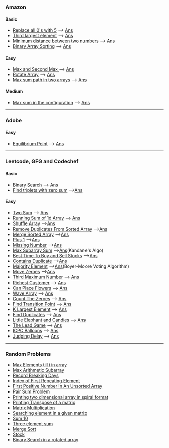 ### Amazon
#### Basic
* [Replace all 0's with 5](https://practice.geeksforgeeks.org/problems/replace-all-0s-with-5/1/?track=amazon-arrays&batchId=192#) --> [Ans](/Array/replace0.cpp)
* [Third largest element](https://practice.geeksforgeeks.org/problems/third-largest-element/0/?track=amazon-arrays&batchId=192) --> [Ans](/Array/3_largest.cpp)
* [Minimum distance between two numbers](https://practice.geeksforgeeks.org/problems/minimum-distance-between-two-numbers/0/?track=amazon-arrays&batchId=192) --> [Ans](/Array/min_dist.cpp)
* [Binary Array Sorting](https://practice.geeksforgeeks.org/problems/binary-array-sorting5355/0/?track=amazon-arrays&batchId=192#) --> [Ans](/Array/bin_sort.cpp)

#### Easy
* [Max and Second Max ](https://practice.geeksforgeeks.org/problems/max-and-second-max/0/?track=amazon-arrays&batchId=192) --> [Ans](/Array/max_smax.cpp)
* [Rotate Array](https://practice.geeksforgeeks.org/problems/rotate-array-by-n-elements-1587115621/1/?track=DSA-Foundation-Arrays&batchId=238) --> [Ans](/Array/rotate.cpp)
* [Max sum path in two arrays](https://practice.geeksforgeeks.org/problems/max-sum-path-in-two-arrays/0/?track=amazon-arrays&batchId=192) --> [Ans](/Array/max_sum_path.cpp)

#### Medium
* [Max sum in the configuration](https://practice.geeksforgeeks.org/problems/max-sum-in-the-configuration/0/?track=amazon-arrays&batchId=192#) --> [Ans](/Array/max_config.cpp)

<hr>

### Adobe
#### Easy
* [Equilibrium Point](https://practice.geeksforgeeks.org/problems/equilibrium-point-1587115620/0/?company[]=Adobe&company[]=Adobe&problemType=functional&page=1&sortBy=submissions&query=company[]AdobeproblemTypefunctionalpage1sortBysubmissionscompany[]Adobe#) --> [Ans](/Array/eq.cpp)

<hr>

### Leetcode, GFG and Codechef
#### Basic
* [Binary Search](https://practice.geeksforgeeks.org/problems/binary-search-1587115620/1/?category[]=Arrays&category[]=Arrays&problemType=functional&page=1&sortBy=submissions&query=category[]ArraysproblemTypefunctionalpage1sortBysubmissionscategory[]Arrays#) --> [Ans](/Array/binary_search.cpp)
* [Find triplets with zero sum](https://practice.geeksforgeeks.org/problems/find-triplets-with-zero-sum/1/?category[]=Arrays&category[]=Arrays&problemType=functional&difficulty[]=-2&difficulty[]=-1&difficulty[]=0&page=1&sortBy=submissions&query=category[]ArraysproblemTypefunctionaldifficulty[]-2difficulty[]-1difficulty[]0page1sortBysubmissionscategory[]Arrays#) -->[Ans](/Array/find_triplet.cpp)
#### Easy
* [Two Sum](https://leetcode.com/problems/two-sum/) --> [Ans](/Array/two_sum.cpp)
* [Running Sum of 1d Array](https://leetcode.com/problems/running-sum-of-1d-array/) --> [Ans](/Array/running_sum.cpp)
* [Shuffle Array](https://leetcode.com/problems/shuffle-the-array/) -->[Ans](/Array/shuffle_array.cpp)
* [Remove Duplicates From Sorted Array](https://leetcode.com/problems/remove-duplicates-from-sorted-array/) -->[Ans](/Array/rem_dup_sorted.cpp)
* [Merge Sorted Array](https://leetcode.com/problems/merge-sorted-array/) -->[Ans](/Array/merge_arr.cpp)
* [Plus 1](https://leetcode.com/problems/plus-one/) -->[Ans](/Array/plus_one.cpp)
* [Missing Number](https://leetcode.com/problems/missing-number/) -->[Ans](/Array/missing_num.cpp)
* [Max Subarray Sum](https://leetcode.com/problems/maximum-subarray/) -->[Ans](/Array/max_subarray_sum.cpp)(Kandane's Algo)
* [Best Time To Buy and Sell Stocks](https://leetcode.com/problems/best-time-to-buy-and-sell-stock/) -->[Ans](/Array/stocks.cpp)
* [Contains Duplicate](https://leetcode.com/problems/contains-duplicate/) -->[Ans](/Array/contain_dup.cpp)
* [Majority Element](https://leetcode.com/problems/majority-element/) -->[Ans](/Array/majority_element.cpp)(Boyer-Moore Voting Algorithm)
* [Move Zeroes](https://leetcode.com/problems/move-zeroes/) -->[Ans](/Array/move_zeroes.cpp)
* [Third Maximum Number](https://leetcode.com/problems/third-maximum-number/) --> [Ans](/Array/3_max.cpp)
* [Richest Customer](https://leetcode.com/problems/richest-customer-wealth/) --> [Ans](/Array/richest.cpp)
* [Can Place Flowers](https://leetcode.com/problems/can-place-flowers/submissions/) --> [Ans](/Array/flower.cpp)
* [Wave Array](https://practice.geeksforgeeks.org/problems/wave-array-1587115621/1/?category[]=Arrays&category[]=Arrays&company[]=Amazon&company[]=Amazon&difficulty[]=-2&difficulty[]=-1&difficulty[]=0&page=1&query=category[]Arrayscompany[]Amazondifficulty[]-2difficulty[]-1difficulty[]0page1company[]Amazoncategory[]Arrays) --> [Ans](/Array/wave_array.cpp)
* [Count The Zeroes](https://practice.geeksforgeeks.org/problems/count-the-zeros2550/1/?category[]=Arrays&category[]=Arrays&company[]=Amazon&company[]=Amazon&difficulty[]=-2&difficulty[]=-1&difficulty[]=0&page=1&query=category[]Arrayscompany[]Amazondifficulty[]-2difficulty[]-1difficulty[]0page1company[]Amazoncategory[]Arrays#) --> [Ans](/Array/count_zeroes.cpp)
* [Find Transition Point](https://practice.geeksforgeeks.org/problems/find-transition-point-1587115620/1/?category[]=Arrays&category[]=Arrays&company[]=Amazon&company[]=Amazon&difficulty[]=-2&difficulty[]=-1&difficulty[]=0&page=1&query=category[]Arrayscompany[]Amazondifficulty[]-2difficulty[]-1difficulty[]0page1company[]Amazoncategory[]Arrays#) --> [Ans](/Array/transition_pt.cpp)
* [K Largest Element](https://practice.geeksforgeeks.org/problems/k-largest-elements4206/1/?category[]=Arrays&category[]=Arrays&company[]=Amazon&company[]=Amazon&difficulty[]=-2&difficulty[]=-1&difficulty[]=0&page=1&query=category[]Arrayscompany[]Amazondifficulty[]-2difficulty[]-1difficulty[]0page1company[]Amazoncategory[]Arrays#) --> [Ans](/Array/k_largest.cpp)
* [Find Duplicates](https://practice.geeksforgeeks.org/problems/find-duplicates-in-an-array/1/?category[]=Arrays&category[]=Mathematical&category[]=Sorting&category[]=Bit%20Magic&category[]=Searching&category[]=Recursion&category[]=Arrays&category[]=Mathematical&category[]=Sorting&category[]=Bit%20Magic&category[]=Searching&category[]=Recursion&company[]=Amazon&company[]=Amazon&difficulty[]=-2&difficulty[]=-1&difficulty[]=0&page=1&sortBy=submissions&query=category[]Arrayscategory[]Mathematicalcategory[]Sortingcategory[]Bit%20Magiccategory[]Searchingcategory[]Recursioncompany[]Amazondifficulty[]-2difficulty[]-1difficulty[]0page1sortBysubmissionscompany[]Amazoncategory[]Arrayscategory[]Mathematicalcategory[]Sortingcategory[]Bit%20Magiccategory[]Searchingcategory[]Recursion#) --> [Ans](/Array/find_dup.cpp)
* [Little Elephant and Candies](https://www.codechef.com/problems/LECANDY/) --> [Ans](/Array/little_elephant.cpp)
* [The Lead Game](https://www.codechef.com/problems/TLG) --> [Ans](/Array/the_lead_game.cpp)
* [ICPC Balloons](https://www.codechef.com/problems/BALLOON) --> [Ans](/Array/icpc.cpp)
* [Judging Delay](https://www.codechef.com/problems/JDELAY) --> [Ans](/Array/judging.cpp)

<hr>

### Random Problems
* [Max Elements till i in array](/Array/max_ele.cpp)
* [Max Arithmetic Subarray](/Array/max_ar_subarray.cpp)
* [Record Breaking Days](/Array/rec_brk.cpp)
* [Index of First Repeating Element](/Array/first_rep_ele.cpp)
* [First Positive Number In An Unsorted Array](/Array/first_pos_no.cpp)
* [Pair Sum Problem](/Array/pair_sum.cpp)
* [Printing two dimensional array in spiral format](/Array/sprial.cpp)
* [Printing Transpose of a matrix](/Array/transpose.cpp)
* [Matrix Multiplication](/Array/mat_mul.cpp)
* [Searching element in a given matrix](/Array/seach_mat.cpp)
* [Sum 10](/Array/sum10.cpp)
* [Three element sum](/Array/three_element_sum.cpp)
* [Merge Sort](/Array/merge_sort.cpp)
* [Stock](/Array/stock.cpp)
* [Binary Search in a rotated array](/Array/rotated_search.cpp)


